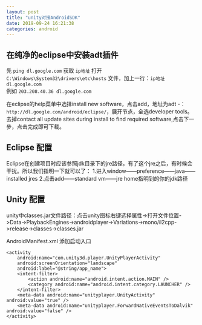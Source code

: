 ```yaml
---
layout: post
title: "unity对接AndroidSDK"
date: 2019-09-24 16:21:38
categories: android
---
```

<!-- more -->
## 在纯净的eclipse中安装adt插件

先 ``ping dl.google.com`` 获取 ``ip地址`` 
打开 ``C:\Windows\System32\drivers\etc\hosts`` 文件，加上一行：``ip地址 dl.google.com``  
例如 ``203.208.40.36 dl.google.com``

在eclipse的help菜单中选择install new software，点击add，地址为adt -： ``http://dl.google.com/android/eclipse/``，展开节点，全选developer tools。去掉contact all update sites during install to find required software,点击下一步，点击完成即可下载。

## Eclipse 配置
Eclipse在创建项目时应该参照jdk目录下的jre路径，有了这个jre之后，有时候会干扰。所以我们指明一下就可以了：
1.进入window——preference——java——installed jres
2.点击add——standard vm——jre home指明到的你的jdk路径

## Unity 配置
unity中classes.jar文件路径：点击unity图标右键选择属性->打开文件位置->Data->PlaybackEngines->androidplayer->Variations->mono/il2cpp->release->classes->classes.jar

AndroidManifest.xml 添加启动入口

```
<activity     
    android:name="com.unity3d.player.UnityPlayerActivity"
    android:screenOrientation="landscape"
    android:label="@string/app_name">
    <intent-filter>
        <action android:name="android.intent.action.MAIN" />
        <category android:name="android.intent.category.LAUNCHER" />
    </intent-filter>
    <meta-data android:name="unityplayer.UnityActivity" android:value="true" />
    <meta-data android:name="unityplayer.ForwardNativeEventsToDalvik" android:value="false" />
</activity>
```